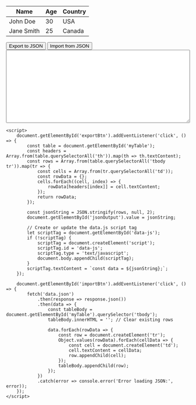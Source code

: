 
<html lang="en">
<head>
    <meta charset="UTF-8">
    <meta name="viewport" content="width=device-width, initial-scale=1.0">
    <title>Table to JSON</title>
    <style>
        #jsonOutput {
            width: 100%;
            height: 200px;
        }
    </style>
</head>
<body>
    <table id="myTable">
        <thead>
            <tr>
                <th contenteditable="true">Name</th>
                <th contenteditable="true">Age</th>
                <th contenteditable="true">Country</th>
            </tr>
        </thead>
        <tbody>
            <tr>
                <td contenteditable="true">John Doe</td>
                <td contenteditable="true">30</td>
                <td contenteditable="true">USA</td>
            </tr>
            <tr>
                <td contenteditable="true">Jane Smith</td>
                <td contenteditable="true">25</td>
                <td contenteditable="true">Canada</td>
            </tr>
        </tbody>
    </table>
    <button id="exportBtn">Export to JSON</button>
    <button id="importBtn">Import from JSON</button>
    <textarea id="jsonOutput" readonly></textarea>

    <script>
        document.getElementById('exportBtn').addEventListener('click', () => {
            const table = document.getElementById('myTable');
            const headers = Array.from(table.querySelectorAll('th')).map(th => th.textContent);
            const rows = Array.from(table.querySelectorAll('tbody tr')).map(tr => {
                const cells = Array.from(tr.querySelectorAll('td'));
                const rowData = {};
                cells.forEach((cell, index) => {
                    rowData[headers[index]] = cell.textContent;
                });
                return rowData;
            });

            const jsonString = JSON.stringify(rows, null, 2);
            document.getElementById('jsonOutput').value = jsonString;

            // Create or update the data.js script tag
            let scriptTag = document.getElementById('data-js');
            if (!scriptTag) {
                scriptTag = document.createElement('script');
                scriptTag.id = 'data-js';
                scriptTag.type = 'text/javascript';
                document.body.appendChild(scriptTag);
            }
            scriptTag.textContent = `const data = ${jsonString};`;
        });

        document.getElementById('importBtn').addEventListener('click', () => {
            fetch('data.json')
                .then(response => response.json())
                .then(data => {
                    const tableBody = document.getElementById('myTable').querySelector('tbody');
                    tableBody.innerHTML = ''; // Clear existing rows

                    data.forEach(rowData => {
                        const row = document.createElement('tr');
                        Object.values(rowData).forEach(cellData => {
                            const cell = document.createElement('td');
                            cell.textContent = cellData;
                            row.appendChild(cell);
                        });
                        tableBody.appendChild(row);
                    });
                })
                .catch(error => console.error('Error loading JSON:', error));
        });
    </script>
</body>
</html>
